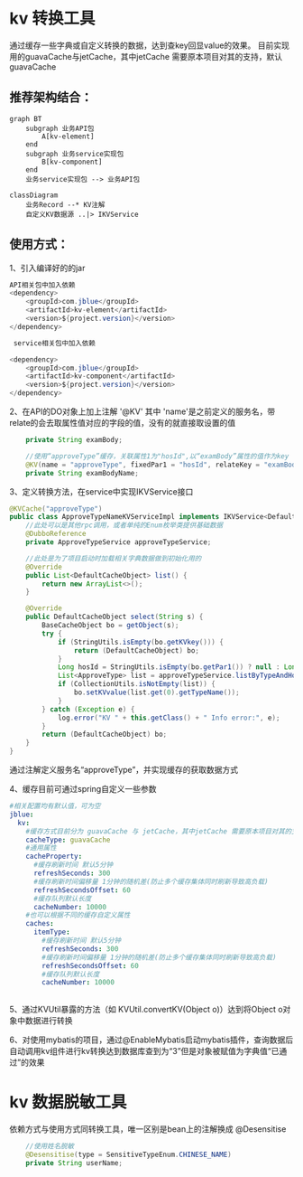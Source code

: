 
# kv 转换工具
通过缓存一些字典或自定义转换的数据，达到查key回显value的效果。
目前实现用的guavaCache与jetCache，其中jetCache 需要原本项目对其的支持，默认guavaCache
## 推荐架构结合：
```mermaid
graph BT
    subgraph 业务API包
        A[kv-element]
    end
    subgraph 业务service实现包
        B[kv-component]
    end
    业务service实现包 --> 业务API包
```
```mermaid
classDiagram
    业务Record --* KV注解
    自定义KV数据源 ..|> IKVService
```


## 使用方式：
1、引入编译好的的jar
```java
API相关包中加入依赖
<dependency>
    <groupId>com.jblue</groupId>
    <artifactId>kv-element</artifactId>
    <version>${project.version}</version>
</dependency>

 service相关包中加入依赖

<dependency>
    <groupId>com.jblue</groupId>
    <artifactId>kv-component</artifactId>
    <version>${project.version}</version>
</dependency>

```

2、在API的DO对象上加上注解 '@KV'
其中 'name'是之前定义的服务名，带relate的会去取属性值对应的字段的值，没有的就直接取设置的值
```java
    private String examBody;

    //使用“approveType”缓存，关联属性1为"hosId",以“examBody”属性的值作为key
    @KV(name = "approveType", fixedPar1 = "hosId", relateKey = "examBody")
    private String examBodyName;
```

3、定义转换方法，在service中实现IKVService接口
```java
@KVCache("approveType")
public class ApproveTypeNameKVServiceImpl implements IKVService<DefaultCacheObject> {
    //此处可以是其他rpc调用，或者单纯的Enum枚举类提供基础数据
    @DubboReference
    private ApproveTypeService approveTypeService;

    //此处是为了项目启动时加载相关字典数据做到初始化用的
    @Override
    public List<DefaultCacheObject> list() {
        return new ArrayList<>();
    }

    @Override
    public DefaultCacheObject select(String s) {
        BaseCacheObject bo = getObject(s);
        try {
            if (StringUtils.isEmpty(bo.getKVkey())) {
                return (DefaultCacheObject) bo;
            }
            Long hosId = StringUtils.isEmpty(bo.getPar1()) ? null : Long.valueOf(bo.getPar1());
            List<ApproveType> list = approveTypeService.listByTypeAndHosId(bo.getKVkey(), hosId);
            if (CollectionUtils.isNotEmpty(list)) {
                bo.setKVvalue(list.get(0).getTypeName());
            }
        } catch (Exception e) {
            log.error("KV " + this.getClass() + " Info error:", e);
        }
        return (DefaultCacheObject) bo;
    }
}
```
通过注解定义服务名“approveType”，并实现缓存的获取数据方式

4、缓存目前可通过spring自定义一些参数
```yaml
#相关配置均有默认值，可为空
jblue:
  kv:
    #缓存方式目前分为 guavaCache 与 jetCache，其中jetCache 需要原本项目对其的支持，目前默认guavaCache
    cacheType: guavaCache
    #通用属性
    cacheProperty:
      #缓存刷新时间 默认5分钟
      refreshSeconds: 300
      #缓存刷新时间偏移量 1分钟的随机差(防止多个缓存集体同时刷新导致高负载)
      refreshSecondsOffset: 60
      #缓存队列默认长度
      cacheNumber: 10000
    #也可以根据不同的缓存自定义属性
    caches:
      itemType:
        #缓存刷新时间 默认5分钟
        refreshSeconds: 300
        #缓存刷新时间偏移量 1分钟的随机差(防止多个缓存集体同时刷新导致高负载)
        refreshSecondsOffset: 60
        #缓存队列默认长度
        cacheNumber: 10000
      

```

5、通过KVUtil暴露的方法（如 KVUtil.convertKV(Object o)）达到将Object o对象中数据进行转换

6、对使用mybatis的项目，通过@EnableMybatis启动mybatis插件，查询数据后自动调用kv组件进行kv转换达到数据库查到为“3”但是对象被赋值为字典值“已通过”的效果


# kv 数据脱敏工具
依赖方式与使用方式同转换工具，唯一区别是bean上的注解换成 @Desensitise
```java
    //使用姓名脱敏
    @Desensitise(type = SensitiveTypeEnum.CHINESE_NAME)
    private String userName;
```